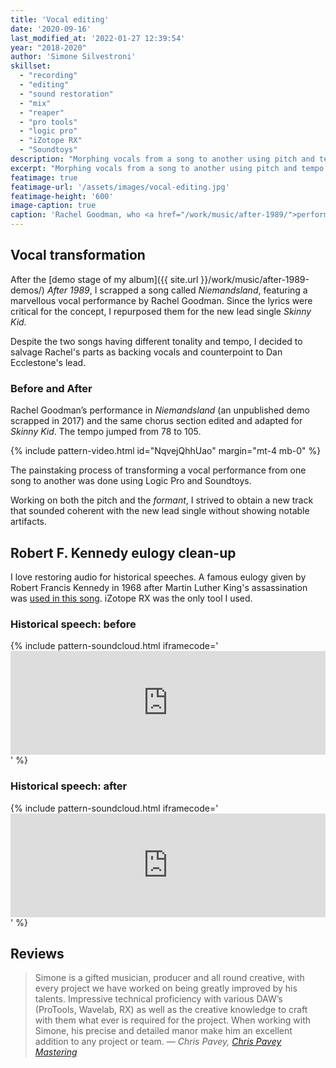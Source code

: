 ```yaml
---
title: 'Vocal editing'
date: '2020-09-16'
last_modified_at: '2022-01-27 12:39:54'
year: "2018-2020"
author: 'Simone Silvestroni'
skillset: 
  - "recording"
  - "editing"
  - "sound restoration"
  - "mix"
  - "reaper"
  - "pro tools"
  - "logic pro"
  - "iZotope RX"
  - "Soundtoys"
description: "Morphing vocals from a song to another using pitch and tempo editing; noise removal and cleaning up historical speeches."
excerpt: "Morphing vocals from a song to another using pitch and tempo editing; noise removal and cleaning up historical speeches."
featimage: true
featimage-url: '/assets/images/vocal-editing.jpg'
featimage-height: '600'
image-caption: true
caption: 'Rachel Goodman, who <a href="/work/music/after-1989/">performed on my debut album</a>'
---
```

## Vocal transformation

After the [demo stage of my album]({{ site.url }}/work/music/after-1989-demos/) _After 1989_, I scrapped a song called _Niemandsland_, featuring a marvellous vocal performance by Rachel Goodman. Since the lyrics were critical for the concept, I repurposed them for the new lead single _Skinny Kid_. 

Despite the two songs having different tonality and tempo, I decided to salvage Rachel's parts as backing vocals and counterpoint to Dan Ecclestone's lead.

<div class="m2m-bg-alpha border border-3 rounded p-3 my-5 fs-5">
  <h3 class="mt-0">Before and After</h3>
  <p class="mb-0">Rachel Goodman&rsquo;s performance in <em>Niemandsland</em> (an unpublished demo scrapped in 2017) and the same chorus section edited and adapted for <em>Skinny Kid</em>. The tempo jumped from 78 to 105.</p>
  {% include pattern-video.html id="NqvejQhhUao" margin="mt-4 mb-0" %}
</div>

The painstaking process of transforming a vocal performance from one song to another was done using Logic Pro and Soundtoys.

Working on both the pitch and the _formant_, I strived to obtain a new track that sounded coherent with the new lead single without showing notable artifacts.

## Robert F. Kennedy eulogy clean-up

I love restoring audio for historical speeches. A famous eulogy given by Robert Francis Kennedy in 1968 after Martin Luther King's assassination was [used in this song](https://minutestomidnight.bandcamp.com/track/requiem). iZotope RX was the only tool I used.

<div class="m2m-bg-alpha border border-3 rounded p-3 my-5 fs-5">
  <h3 class="mt-0">Historical speech: before</h3>
  {% include pattern-soundcloud.html iframecode='<iframe width="100%" height="166" scrolling="no" frameborder="no" allow="autoplay" src="https://w.soundcloud.com/player/?url=https%3A//api.soundcloud.com/tracks/695948953%3Fsecret_token%3Ds-MSqq5&color=%23b4b696&auto_play=false&hide_related=false&show_comments=true&show_user=true&show_reposts=false&show_teaser=true"></iframe>' %}
</div>

<div class="m2m-bg-alpha border border-3 rounded p-3 my-5 fs-5">
  <h3 class="mt-0">Historical speech: after</h3>
  {% include pattern-soundcloud.html iframecode='<iframe width="100%" height="166" scrolling="no" frameborder="no" allow="autoplay" src="https://w.soundcloud.com/player/?url=https%3A//api.soundcloud.com/tracks/695948973%3Fsecret_token%3Ds-zaojZ&color=%23b4b696&auto_play=false&hide_related=false&show_comments=true&show_user=true&show_reposts=false&show_teaser=true"></iframe>' %}
</div>

## Reviews

> Simone is a gifted musician, producer and all round creative, with every project we have worked on being greatly improved by his talents. Impressive technical proficiency with various DAW’s (ProTools, Wavelab, RX) as well as the creative knowledge to craft with them what ever is required for the project. When working with Simone, his precise and detailed manor make him an excellent addition to any project or team.
> <cite>— Chris Pavey, [Chris Pavey Mastering](https://chrispaveymastering.com)</cite>